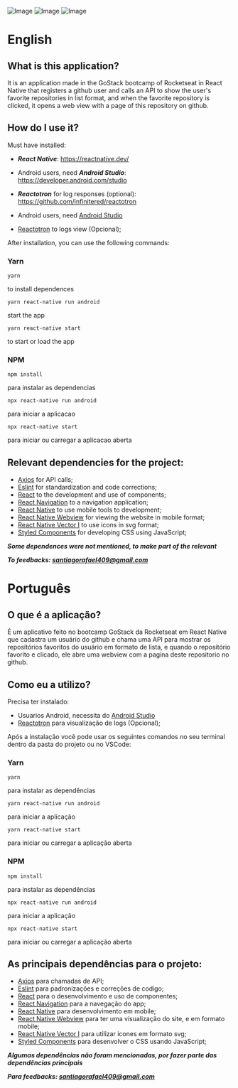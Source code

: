 ![Image](https://i.imgur.com/K0EF5IW.png)
![Image](https://i.imgur.com/b5EanHm.png)
![Image](https://i.imgur.com/qHOLBHP.png)

# English

## What is this application?
It is an application made in the GoStack bootcamp of Rocketseat in React Native that registers a github user and calls an API to show the user's favorite repositories in list format, and when the favorite repository is clicked, it opens a web view with a page of this repository on github.

## How do I use it?
Must have installed:

- ***React Native***: https://reactnative.dev/
- Android users, need ***Android Studio***: https://developer.android.com/studio
- ***Reactotron*** for log responses (optional): https://github.com/infinitered/reactotron

- Android users, need [Android Studio](https://developer.android.com/studio)
- [Reactotron](https://github.com/infinitered/reactotron) to logs view (Opcional);

After installation, you can use the following commands:
### Yarn
 ``` 
yarn 
``` 
to install dependences

 ``` 
 yarn react-native run android 
 ``` 
start the app
 
 ```
 yarn react-native start
 ```
to start or load the app

### NPM
 ``` 
npm install 
``` 
para instalar as dependencias

 ``` 
 npx react-native run android 
 ``` 
 para iniciar a aplicacao
 
 ```
 npx react-native start
 ```
 para iniciar ou carregar a aplicacao aberta


## Relevant dependencies for the project:
- [Axios](https://github.com/axios/axios) for API calls;
- [Eslint](https://eslint.org/) for standardization and code corrections;
- [React](https://reactjs.org/) to the development and use of components;
- [React Navigation](https://reactnavigation.org/) to a navigation application;
- [React Native](https://reactnative.dev/) to use mobile tools to development;
- [React Native Webview](https://github.com/react-native-community/react-native-webview) for viewing the website in mobile format;
- [React Native Vector I](conshttps://github.com/oblador/react-native-vector-icons) to use icons in svg format;
- [Styled Components](https://styled-components.com/) for developing CSS using JavaScript;

***Some dependences were not mentioned, to make part of the relevant***

***To feedbacks: santiagorafael409@gmail.com***


# Português

## O que é a aplicação? 

É um aplicativo feito no bootcamp GoStack da Rocketseat em React Native que cadastra um usuário do github e chama uma API para mostrar os repositórios favoritos do usuário em formato de lista, e quando o repositório favorito e clicado, ele abre uma webview com a pagina deste repositorio no github.

## Como eu a utilizo?

Precisa ter instalado:
- Usuarios Android, necessita do [Android Studio](https://developer.android.com/studio)
- [Reactotron](https://github.com/infinitered/reactotron) para visualização de logs (Opcional);


Após a instalação você pode usar os seguintes comandos no seu terminal dentro da pasta do projeto ou no VSCode:
### Yarn

 ``` 
yarn 
``` 
para instalar as dependências

 ``` 
 yarn react-native run android 
 ``` 
 para iniciar a aplicação
 
 ```
 yarn react-native start
 ```
 para iniciar ou carregar a aplicação aberta
 
### NPM
 ``` 
npm install 
``` 
para instalar as dependências

 ``` 
 npx react-native run android 
 ``` 
 para iniciar a aplicação
 
 ```
 npx react-native start
 ```
 para iniciar ou carregar a aplicação aberta

## As principais dependências para o projeto:
- [Axios](https://github.com/axios/axios) para chamadas de API;
- [Eslint](https://eslint.org/) para padronizações e correções de codigo;
- [React](https://reactjs.org/) para o desenvolvimento e uso de componentes;
- [React Navigation](https://reactnavigation.org/) para a navegação do app;
- [React Native](https://reactnative.dev/) para desenvolvimento em mobile;
- [React Native Webview](https://github.com/react-native-community/react-native-webview) para ter uma visualização do site, e em formato mobile;
- [React Native Vector I](conshttps://github.com/oblador/react-native-vector-icons) para utilizar icones em formato svg;
- [Styled Components](https://styled-components.com/) para desenvolver o CSS usando JavaScript;

***Algumas dependências não foram mencionadas, por fazer parte das dependências principais***

***Para feedbacks: santiagorafael409@gmail.com***

